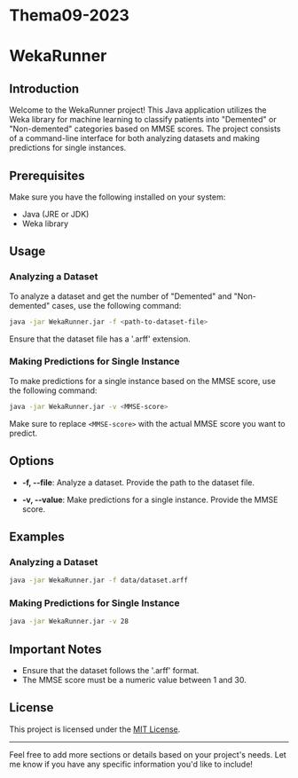 # Thema09-2023

# WekaRunner

## Introduction
Welcome to the WekaRunner project! This Java application utilizes the Weka library for machine learning to classify patients into "Demented" or "Non-demented" categories based on MMSE scores. The project consists of a command-line interface for both analyzing datasets and making predictions for single instances.

## Prerequisites
Make sure you have the following installed on your system:
- Java (JRE or JDK)
- Weka library

## Usage

### Analyzing a Dataset
To analyze a dataset and get the number of "Demented" and "Non-demented" cases, use the following command:

```bash
java -jar WekaRunner.jar -f <path-to-dataset-file>
```

Ensure that the dataset file has a '.arff' extension.

### Making Predictions for Single Instance
To make predictions for a single instance based on the MMSE score, use the following command:

```bash
java -jar WekaRunner.jar -v <MMSE-score>
```

Make sure to replace `<MMSE-score>` with the actual MMSE score you want to predict.

## Options

- **-f, --file**: Analyze a dataset. Provide the path to the dataset file.

- **-v, --value**: Make predictions for a single instance. Provide the MMSE score.

## Examples

### Analyzing a Dataset

```bash
java -jar WekaRunner.jar -f data/dataset.arff
```

### Making Predictions for Single Instance

```bash
java -jar WekaRunner.jar -v 28
```

## Important Notes
- Ensure that the dataset follows the '.arff' format.
- The MMSE score must be a numeric value between 1 and 30.

## License
This project is licensed under the [MIT License](LICENSE).

---

Feel free to add more sections or details based on your project's needs. Let me know if you have any specific information you'd like to include!
